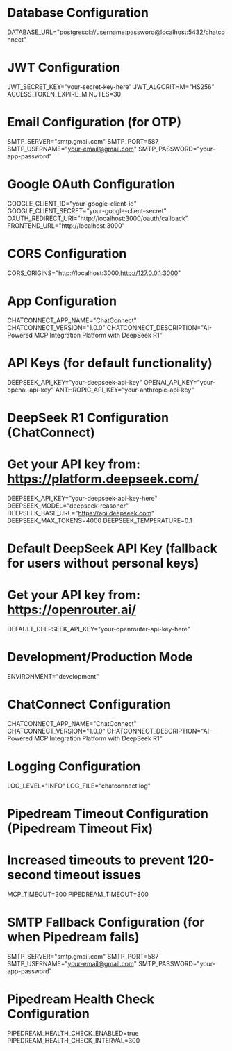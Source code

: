 # Database Configuration
DATABASE_URL="postgresql://username:password@localhost:5432/chatconnect"

# JWT Configuration
JWT_SECRET_KEY="your-secret-key-here"
JWT_ALGORITHM="HS256"
ACCESS_TOKEN_EXPIRE_MINUTES=30

# Email Configuration (for OTP)
SMTP_SERVER="smtp.gmail.com"
SMTP_PORT=587
SMTP_USERNAME="your-email@gmail.com"
SMTP_PASSWORD="your-app-password"

# Google OAuth Configuration
GOOGLE_CLIENT_ID="your-google-client-id"
GOOGLE_CLIENT_SECRET="your-google-client-secret"
OAUTH_REDIRECT_URI="http://localhost:3000/oauth/callback"
FRONTEND_URL="http://localhost:3000"

# CORS Configuration
CORS_ORIGINS="http://localhost:3000,http://127.0.0.1:3000"

# App Configuration
CHATCONNECT_APP_NAME="ChatConnect"
CHATCONNECT_VERSION="1.0.0"
CHATCONNECT_DESCRIPTION="AI-Powered MCP Integration Platform with DeepSeek R1"

# API Keys (for default functionality)
DEEPSEEK_API_KEY="your-deepseek-api-key"
OPENAI_API_KEY="your-openai-api-key"
ANTHROPIC_API_KEY="your-anthropic-api-key"

# DeepSeek R1 Configuration (ChatConnect)
# Get your API key from: https://platform.deepseek.com/
DEEPSEEK_API_KEY="your-deepseek-api-key-here"
DEEPSEEK_MODEL="deepseek-reasoner"
DEEPSEEK_BASE_URL="https://api.deepseek.com"
DEEPSEEK_MAX_TOKENS=4000
DEEPSEEK_TEMPERATURE=0.1

# Default DeepSeek API Key (fallback for users without personal keys)
# Get your API key from: https://openrouter.ai/
DEFAULT_DEEPSEEK_API_KEY="your-openrouter-api-key-here"

# Development/Production Mode
ENVIRONMENT="development"

# ChatConnect Configuration
CHATCONNECT_APP_NAME="ChatConnect"
CHATCONNECT_VERSION="1.0.0"
CHATCONNECT_DESCRIPTION="AI-Powered MCP Integration Platform with DeepSeek R1"

# Logging Configuration
LOG_LEVEL="INFO"
LOG_FILE="chatconnect.log"

# Pipedream Timeout Configuration (Pipedream Timeout Fix)
# Increased timeouts to prevent 120-second timeout issues
MCP_TIMEOUT=300
PIPEDREAM_TIMEOUT=300

# SMTP Fallback Configuration (for when Pipedream fails)
SMTP_SERVER="smtp.gmail.com"
SMTP_PORT=587
SMTP_USERNAME="your-email@gmail.com"
SMTP_PASSWORD="your-app-password"

# Pipedream Health Check Configuration
PIPEDREAM_HEALTH_CHECK_ENABLED=true
PIPEDREAM_HEALTH_CHECK_INTERVAL=300 